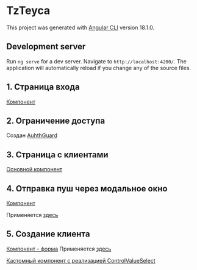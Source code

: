 # TzTeyca

This project was generated with [Angular CLI](https://github.com/angular/angular-cli) version 18.1.0.

## Development server

Run `ng serve` for a dev server. Navigate to `http://localhost:4200/`. The application will automatically reload if you change any of the source files.

## 1. Страница входа

[Компонент](./src/app/login/login.ts)

## 2. Ограничение доступа

Создан [AuhthGuard](./src/app/shared/auth/auth.guard.ts)

## 3. Страница с клиентами

[Основной компонент](./src/app/home/home.ts)

## 4. Отправка пуш через модальное окно

[Компонент](./src/app/shared/components/push-dialog/push-dialog.ts)

Применяется [здесь](./src/app/home/home.ts)

## 5. Создание клиента

[Компонент - форма](./src/app/shared/components/client-form/client-form.ts)
Применяется [здесь](./src/app/home/home.ts)

[Кастомный компонент с реализацией ControlValueSelect](./src/app/shared/components/phone-number-input/phone-number.ts)